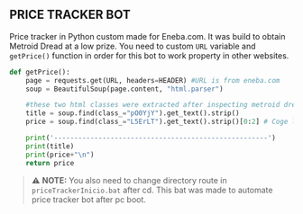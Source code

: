 ## PRICE TRACKER BOT

Price tracker in Python custom made for Eneba.com. It was build to obtain Metroid Dread at a low prize. You need to custom `URL` variable and `getPrice()` function in order for this bot to work property in other websites.

```python
def getPrice():
    page = requests.get(URL, headers=HEADER) #URL is from eneba.com
    soup = BeautifulSoup(page.content, "html.parser")

    #these two html classes were extracted after inspecting metroid dread shoping page on Eneba
    title = soup.find(class_="pO0YjY").get_text().strip()
    price = soup.find(class_="L5ErLT").get_text().strip()[0:2] # Coge los dos primeras posiciones del string como si fuese un array, sin contar la ultima. 0 y 1

    print('-----------------------------------------------------')
    print(title)
    print(price+"\n")
    return price
```

> :warning: **NOTE:** You also need to change directory route in `priceTrackerInicio.bat` after cd. This bat was made to automate price tracker bot after pc boot.

